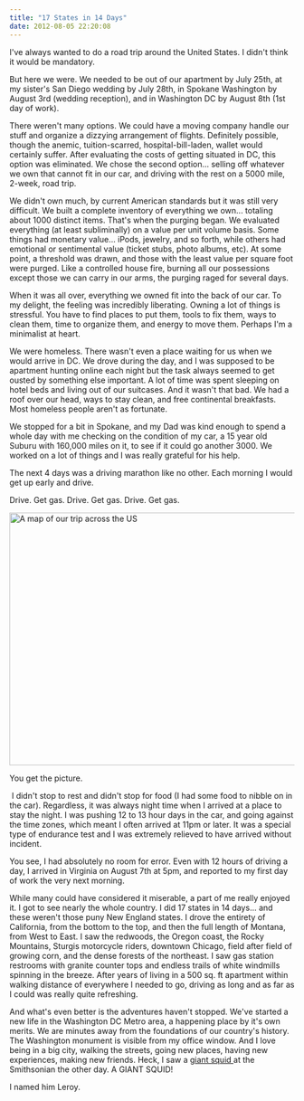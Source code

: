 ```yaml
---
title: "17 States in 14 Days"
date: 2012-08-05 22:20:08
---
```


I've always wanted to do a road trip around the United States. I didn't think it would be mandatory.

But here we were. We needed to be out of our apartment by July 25th, at my sister's San Diego wedding by July 28th, in Spokane Washington by August 3rd (wedding reception), and in Washington DC by August 8th (1st day of work).

There weren't many options. We could have a moving company handle our stuff and organize a dizzying arrangement of flights. Definitely possible, though the anemic, tuition-scarred, hospital-bill-laden, wallet would certainly suffer. After evaluating the costs of getting situated in DC, this option was eliminated. We chose the second option... selling off whatever we own that cannot fit in our car, and driving with the rest on a 5000 mile, 2-week, road trip.

We didn't own much, by current American standards but it was still very difficult. We built a complete inventory of everything we own... totaling about 1000 distinct items. That's when the purging began. We evaluated everything (at least subliminally) on a value per unit volume basis. Some things had monetary value... iPods, jewelry, and so forth, while others had emotional or sentimental value (ticket stubs, photo albums, etc). At some point, a threshold was drawn, and those with the least value per square foot were purged. Like a controlled house fire, burning all our possessions except those we can carry in our arms, the purging raged for several days.

When it was all over, everything we owned fit into the back of our car. To my delight, the feeling was incredibly liberating. Owning a lot of things is stressful. You have to find places to put them, tools to fix them, ways to clean them, time to organize them, and energy to move them. Perhaps I'm a minimalist at heart.

We were homeless. There wasn't even a place waiting for us when we would arrive in DC. We drove during the day, and I was supposed to be apartment hunting online each night but the task always seemed to get ousted by something else important. A lot of time was spent sleeping on hotel beds and living out of our suitcases. And it wasn't that bad. We had a roof over our head, ways to stay clean, and free continental breakfasts. Most homeless people aren't as fortunate.

We stopped for a bit in Spokane, and my Dad was kind enough to spend a whole day with me checking on the condition of my car, a 15 year old Suburu with 160,000 miles on it, to see if it could go another 3000. We worked on a lot of things and I was really grateful for his help.

The next 4 days was a driving marathon like no other. Each morning I would get up early and drive.

Drive. Get gas. Drive. Get gas. Drive. Get gas.

<img alt="A map of our trip across the US" src="/assets/images/US%20Trip.JPG" style="width: 765px; height: 447px;" />

You get the picture.

 I didn't stop to rest and didn't stop for food (I had some food to nibble on in the car). Regardless, it was always night time when I arrived at a place to stay the night. I was pushing 12 to 13 hour days in the car, and going against the time zones, which meant I often arrived at 11pm or later. It was a special type of endurance test and I was extremely relieved to have arrived without incident.

You see, I had absolutely no room for error. Even with 12 hours of driving a day, I arrived in Virginia on August 7th at 5pm, and reported to my first day of work the very next morning.

While many could have considered it miserable, a part of me really enjoyed it. I got to see nearly the whole country. I did 17 states in 14 days... and these weren't those puny New England states. I drove the entirety of California, from the bottom to the top, and then the full length of Montana, from West to East. I saw the redwoods, the Oregon coast, the Rocky Mountains, Sturgis motorcycle riders, downtown Chicago, field after field of growing corn, and the dense forests of the northeast. I saw gas station restrooms with granite counter tops and endless trails of white windmills spinning in the breeze. After years of living in a 500 sq. ft apartment within walking distance of everywhere I needed to go, driving as long and as far as I could was really quite refreshing.

And what's even better is the adventures haven't stopped. We've started a new life in the Washington DC Metro area, a happening place by it's own merits. We are minutes away from the foundations of our country's history. The Washington monument is visible from my office window. And I love being in a big city, walking the streets, going new places, having new experiences, making new friends. Heck, I saw a <a href="http://en.wikipedia.org/wiki/Giant_squid" target="_blank" rel="noopener noreferrer" title="The first photos of a living giant squid were taken in 2002. Thats how mysterious these guys are.">giant squid </a>at the Smithsonian the other day. A GIANT SQUID!

I named him Leroy.
